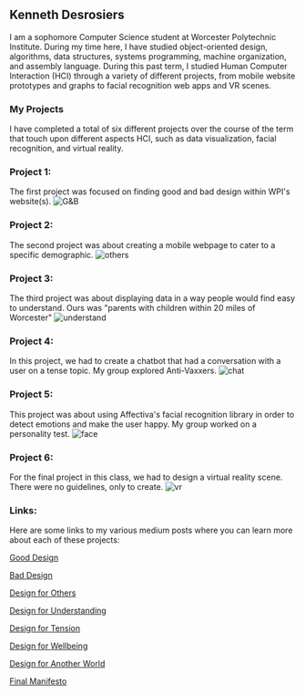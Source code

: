 ## Kenneth Desrosiers

I am a sophomore Computer Science student at Worcester Polytechnic Institute. During my time here, I have studied object-oriented design, algorithms, data structures, systems programming, machine organization, and assembly language. During this past term, I studied Human Computer Interaction (HCI) through a variety of different projects, from mobile website prototypes and graphs to facial recognition web apps and VR scenes.

### My Projects

I have completed a total of six different projects over the course of the term that touch upon different aspects HCI, such as data visualization, facial recognition, and virtual reality.

### Project 1:
The first project was focused on finding good and bad design within WPI's website(s).
![G&B](https://imgur.com/Kn5DYZv.jpg)

### Project 2:
The second project was about creating a mobile webpage to cater to a specific demographic.
![others](https://imgur.com/INSqYLF.jpg)

### Project 3:
The third project was about displaying data in a way people would find easy to understand. Ours was "parents with children within 20 miles of Worcester"
![understand](https://imgur.com/nGA8XAM.jpg)

### Project 4:
In this project, we had to create a chatbot that had a conversation with a user on a tense topic. My group explored Anti-Vaxxers.
![chat](https://imgur.com/zaKfFvU.jpg)

### Project 5:
This project was about using Affectiva's facial recognition library in order to detect emotions and make the user happy. My group worked on a personality test.
![face](https://imgur.com/Nz9fJ0b.jpg)

### Project 6:
For the final project in this class, we had to design a virtual reality scene. There were no guidelines, only to create.
![vr](https://imgur.com/VTsKe4c.jpg)

### Links:
Here are some links to my various medium posts where you can learn more about each of these projects:

[Good Design](https://medium.com/@kennethdesrosiers/an-example-of-good-design-746a61ab7f3b)

[Bad Design](https://medium.com/@kennethdesrosiers/an-example-of-bad-design-37f9cb26e1f2)

[Design for Others](https://medium.com/@ethanlichang/design-for-others-e0a5da8331f8)

[Design for Understanding](https://medium.com/@kennethdesrosiers/design-for-understanding-c3f8257e7561)

[Design for Tension](https://medium.com/@kennethdesrosiers/design-for-tension-18b76b592d07)

[Design for Wellbeing](https://medium.com/@kennethdesrosiers/design-for-well-being-1ec1c053edf)

[Design for Another World](https://medium.com/@kennethdesrosiers/design-for-another-world-97e1b76bba25)

[Final Manifesto]()
